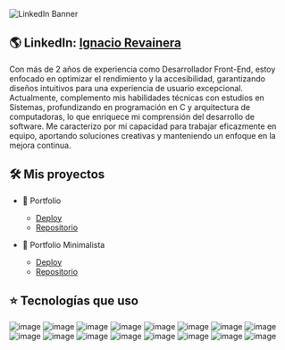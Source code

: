 ![LinkedIn Banner](https://github.com/user-attachments/assets/d5714f58-408c-4aab-93ce-b9a9a56b160d)

## 🌎 LinkedIn: [Ignacio Revainera](https://www.linkedin.com/in/ignaciorevainera/)

Con más de 2 años de experiencia como Desarrollador Front-End, estoy enfocado en optimizar el rendimiento y la accesibilidad, garantizando diseños intuitivos para una experiencia de usuario excepcional. Actualmente, complemento mis habilidades técnicas con estudios en Sistemas, profundizando en programación en C y arquitectura de computadoras, lo que enriquece mi comprensión del desarrollo de software. Me caracterizo por mi capacidad para trabajar eficazmente en equipo, aportando soluciones creativas y manteniendo un enfoque en la mejora continua.

## 🛠️ Mis proyectos

- 👤 Portfolio
  - [Deploy](https://portfolio-ten-mu-97.vercel.app/)
  - [Repositorio](https://github.com/ignaciorevainera/portfolio)

- 📄 Portfolio Minimalista
  - [Deploy](https://minimalist-portfolio-dusky.vercel.app/)
  - [Repositorio](https://github.com/ignaciorevainera/minimalist-portfolio)
 
## ⭐ Tecnologías que uso
![image](https://img.shields.io/badge/HTML5-E34F26?style=for-the-badge&logo=html5&logoColor=white)
![image](https://img.shields.io/badge/CSS3-1572B6?style=for-the-badge&logo=css3&logoColor=white)
![image](https://img.shields.io/badge/Bootstrap-563D7C?style=for-the-badge&logo=bootstrap&logoColor=white)
![image](https://img.shields.io/badge/Tailwind_CSS-38B2AC?style=for-the-badge&logo=tailwind-css&logoColor=white)
![image](https://img.shields.io/badge/JavaScript-323330?style=for-the-badge&logo=javascript&logoColor=F7DF1E)
![image](https://img.shields.io/badge/Astro-0C1222?style=for-the-badge&logo=astro&logoColor=FDFDFE)
![image](https://img.shields.io/badge/Python-FFD43B?style=for-the-badge&logo=python&logoColor=blue)
![image](https://img.shields.io/badge/Notion-000000?style=for-the-badge&logo=notion&logoColor=white)
![image](https://img.shields.io/badge/C-00599C?style=for-the-badge&logo=c&logoColor=white)
![image](https://img.shields.io/badge/MySQL-005C84?style=for-the-badge&logo=mysql&logoColor=white)
![image](https://img.shields.io/badge/powershell-5391FE?style=for-the-badge&logo=powershell&logoColor=white)
![image](https://img.shields.io/badge/Google%20Sheets-34A853?style=for-the-badge&logo=google-sheets&logoColor=white)
![image](https://img.shields.io/badge/Microsoft_Excel-217346?style=for-the-badge&logo=microsoft-excel&logoColor=white)
![image](https://img.shields.io/badge/Microsoft_Word-2B579A?style=for-the-badge&logo=microsoft-word&logoColor=white)
![image](https://img.shields.io/badge/Microsoft_PowerPoint-B7472A?style=for-the-badge&logo=microsoft-powerpoint&logoColor=white)
![image](https://img.shields.io/badge/Notion-000000?style=for-the-badge&logo=notion&logoColor=white)

